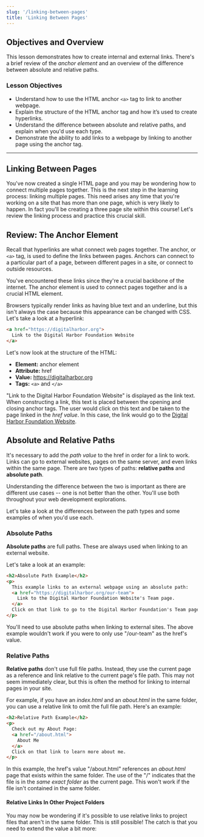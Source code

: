 ```yaml
---
slug: '/linking-between-pages'
title: 'Linking Between Pages'
---
```


## Objectives and Overview

This lesson demonstrates how to create internal and external links. There's a brief review of the _anchor element_ and an overview of the difference between absolute and relative paths.

### Lesson Objectives

- Understand how to use the HTML anchor `<a>` tag to link to another webpage.
- Explain the structure of the HTML anchor tag and how it’s used to create hyperlinks.
- Understand the difference between absolute and relative paths, and explain when you'd use each type.
- Demonstrate the ability to add links to a webpage by linking to another page using the anchor tag.

---

## Linking Between Pages

You've now created a single HTML page and you may be wondering how to connect multiple pages together. This is the next step in the learning process: linking multiple pages. This need arises any time that you're working on a site that has more than one page, which is very likely to happen. In fact you'll be creating a three page site within this course! Let's review the linking process and practice this crucial skill.

## Review: The Anchor Element

Recall that hyperlinks are what connect web pages together. The anchor, or `<a>` tag, is used to define the links between pages. Anchors can connect to a particular part of a page, between different pages in a site, or connect to outside resources.

You've encountered these links since they're a crucial backbone of the internet. The anchor element is used to connect pages together and is a crucial HTML element.

Browsers typically render links as having blue text and an underline, but this isn't always the case because this appearance can be changed with CSS. Let's take a look at a hyperlink:

```html
<a href="https://digitalharbor.org">
  Link to the Digital Harbor Foundation Website
</a>
```

Let's now look at the structure of the HTML:

- **Element:** anchor element
- **Attribute:** href
- **Value:** https://digitalharbor.org
- **Tags:** `<a>` and `</a>`

"Link to the Digital Harbor Foundation Website" is displayed as the link text. When constructing a link, this text is placed between the opening and closing anchor tags. The user would click on this text and be taken to the page linked in the _href value_. In this case, the link would go to the [Digital Harbor Foundation Website](https://digitalharbor.org).

## Absolute and Relative Paths

It's necessary to add the _path value_ to the href in order for a link to work. Links can go to external websites, pages on the same server, and even links within the same page. There are two types of paths: **relative paths** and **absolute path**.

Understanding the difference between the two is important as there are different use cases -- one is not better than the other. You'll use both throughout your web development explorations.

Let's take a look at the differences between the path types and some examples of when you'd use each.

### Absolute Paths

**Absolute paths** are full paths. These are always used when linking to an external website.

Let's take a look at an example:

```html
<h2>Absolute Path Example</h2>
<p>
  This example links to an external webpage using an absolute path:
  <a href="https://digitalharbor.org/our-team">
    Link to the Digital Harbor Foundation Website's Team page.
  </a>
  Click on that link to go to the Digital Harbor Foundation's Team page!
</p>
```

You'll need to use absolute paths when linking to external sites. The above example wouldn't work if you were to only use "/our-team" as the href's value.

### Relative Paths

**Relative paths** don't use full file paths. Instead, they use the current page as a reference and link relative to the current page's file path. This may not seem immediately clear, but this is often the method for linking to internal pages in your site.

For example, if you have an _index.html_ and an _about.html_ in the same folder, you can use a relative link to omit the full file path. Here's an example:

```html
<h2>Relative Path Example</h2>
<p>
  Check out my About Page:
  <a href="/about.html">
    About Me
  </a>
  Click on that link to learn more about me.
</p>
```

In this example, the href's value "/about.html" references an _about.html_ page that exists within the same folder. The use of the "/" indicates that the file is in the _same exact folder_ as the current page. This won't work if the file isn't contained in the same folder.

#### Relative Links In Other Project Folders

You may now be wondering if it's possible to use relative links to project files that aren't in the same folder. This is still possible! The catch is that you need to extend the value a bit more:
